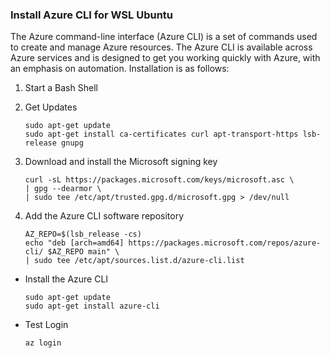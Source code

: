 ### Install Azure CLI for WSL Ubuntu

The Azure command-line interface (Azure CLI) is a set of commands used to create and manage Azure resources. The Azure CLI is available across Azure services and is designed to get you working quickly with Azure, with an emphasis on automation. Installation is as follows:

1. Start a Bash Shell

1. Get Updates

    ```
    sudo apt-get update
    sudo apt-get install ca-certificates curl apt-transport-https lsb-release gnupg
    ```

1. Download and install the Microsoft signing key

    ```
    curl -sL https://packages.microsoft.com/keys/microsoft.asc \
    | gpg --dearmor \
    | sudo tee /etc/apt/trusted.gpg.d/microsoft.gpg > /dev/null
    ```

1. Add the Azure CLI software repository

    ```
    AZ_REPO=$(lsb_release -cs)
    echo "deb [arch=amd64] https://packages.microsoft.com/repos/azure-cli/ $AZ_REPO main" \
    | sudo tee /etc/apt/sources.list.d/azure-cli.list    
    ```

* Install the Azure CLI

    ```
    sudo apt-get update
    sudo apt-get install azure-cli
    ```

* Test Login

    ```
    az login
    ```